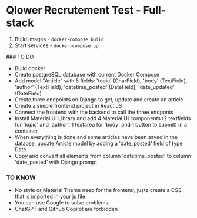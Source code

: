 # Qlower Recrutement Test - Full-stack

1. Build images - `docker-compose build`
1. Start services - `docker-compose up`


### TO DO

- Build docker
- Create postgreSQL database with current Docker Compose
- Add model "Article" with 5 fields: 'topic' (CharField), 'body' (TextField), 'author' (TextField), 'datetime_posted' (DateField), 'date_updated' (DateField)
- Create three endpoints on Django to get, update and create an article
- Create a simple frontend project in React JS
- Connect the frontend with the backend to call the three endponts
- Install Material UI Library and add 4 Material UI components (2 textfields for 'topic' and 'author', 1 textarea for 'body' and 1 button to submit) in a container
- When everything is done and some articles have been saved in the databse, update Article model by adding a 'date_posted' field of type Date.
- Copy and convert all elements from column 'datetime_posted' to column 'date_posted' with Django prompt


### TO KNOW

- No style or Material Theme need for the frontend, juste create a CSS that is imported in your js file
- You can use Google to solve problems
- ChatGPT and Github Copilot are forbidden